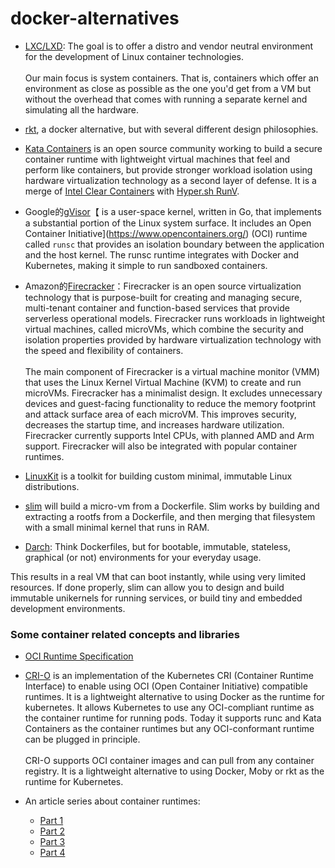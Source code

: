 # docker-alternatives

* [LXC/LXD](https://linuxcontainers.org/): The goal is to offer a distro and vendor neutral environment for the development of Linux container technologies.
<br><br>
Our main focus is system containers. That is, containers which offer an environment as close as possible as the one you'd get from a VM but without the overhead that comes with running a separate kernel and simulating all the hardware.

* [rkt](https://coreos.com/rkt/), a docker alternative, but with several different design philosophies.

* [Kata Containers](https://katacontainers.io/) is an open source community working to build a secure container runtime with lightweight virtual machines that feel and perform like containers, but provide stronger workload isolation using hardware virtualization technology as a second layer of defense. It is a merge of [Intel Clear Containers](https://github.com/clearcontainers) with [Hyper.sh RunV](https://github.com/hyperhq/runv).

* Google的[gVisor](https://github.com/google/gvisor)【 is a user-space kernel, written in Go, that implements a substantial portion of the Linux system surface. It includes an Open Container Initiative](https://www.opencontainers.org/) (OCI) runtime called `runsc` that provides an isolation boundary between the application and the host kernel. The runsc runtime integrates with Docker and Kubernetes, making it simple to run sandboxed containers.

* Amazon的[Firecracker](https://github.com/firecracker-microvm/firecracker)：Firecracker is an open source virtualization technology that is purpose-built for creating and managing secure, multi-tenant container and function-based services that provide serverless operational models. Firecracker runs workloads in lightweight virtual machines, called microVMs, which combine the security and isolation properties provided by hardware virtualization technology with the speed and flexibility of containers. 
<br><br>
The main component of Firecracker is a virtual machine monitor (VMM) that uses the Linux Kernel Virtual Machine (KVM) to create and run microVMs. Firecracker has a minimalist design. It excludes unnecessary devices and guest-facing functionality to reduce the memory footprint and attack surface area of each microVM. This improves security, decreases the startup time, and increases hardware utilization. Firecracker currently supports Intel CPUs, with planned AMD and Arm support. Firecracker will also be integrated with popular container runtimes.

* [LinuxKit](https://github.com/linuxkit/linuxkit) is a toolkit for building custom minimal, immutable Linux distributions.

* [slim](https://github.com/ottomatica/slim) will build a micro-vm from a Dockerfile. Slim works by building and extracting a rootfs from a Dockerfile, and then merging that filesystem with a small minimal kernel that runs in RAM.

* [Darch](https://godarch.com/): Think Dockerfiles, but for bootable, immutable, stateless, graphical (or not) environments for your everyday usage.

This results in a real VM that can boot instantly, while using very limited resources. If done properly, slim can allow you to design and build immutable unikernels for running services, or build tiny and embedded development environments.

### Some container related concepts and libraries

* [OCI Runtime Specification](https://github.com/opencontainers/runtime-spec)

* [CRI-O](https://cri-o.io/) is an implementation of the Kubernetes CRI (Container Runtime Interface) to enable using OCI (Open Container Initiative) compatible runtimes. It is a lightweight alternative to using Docker as the runtime for kubernetes. It allows Kubernetes to use any OCI-compliant runtime as the container runtime for running pods. Today it supports runc and Kata Containers as the container runtimes but any OCI-conformant runtime can be plugged in principle.
<br><br>
CRI-O supports OCI container images and can pull from any container registry. It is a lightweight alternative to using Docker, Moby or rkt as the runtime for Kubernetes.

* An article series about container runtimes:
  * [Part 1](https://www.ianlewis.org/en/container-runtimes-part-1-introduction-container-r)
  * [Part 2](https://www.ianlewis.org/en/container-runtimes-part-2-anatomy-low-level-contai)
  * [Part 3](https://www.ianlewis.org/en/container-runtimes-part-3-high-level-runtimes)
  * [Part 4](https://www.ianlewis.org/en/container-runtimes-part-4-kubernetes-container-run)
